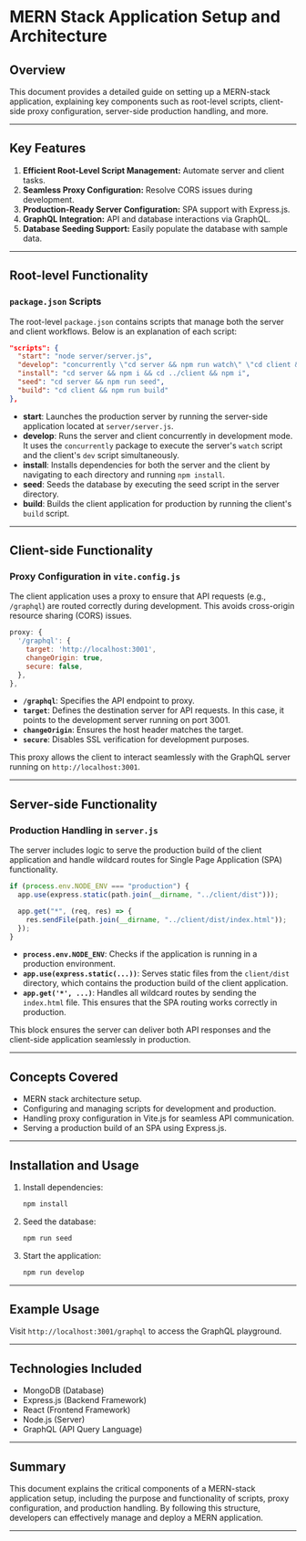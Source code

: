 # MERN Stack Application Setup and Architecture

## Overview

This document provides a detailed guide on setting up a MERN-stack application, explaining key components such as root-level scripts, client-side proxy configuration, server-side production handling, and more.

---

## Key Features

1. **Efficient Root-Level Script Management:** Automate server and client tasks.
2. **Seamless Proxy Configuration:** Resolve CORS issues during development.
3. **Production-Ready Server Configuration:** SPA support with Express.js.
4. **GraphQL Integration:** API and database interactions via GraphQL.
5. **Database Seeding Support:** Easily populate the database with sample data.

---

## Root-level Functionality

### `package.json` Scripts

The root-level `package.json` contains scripts that manage both the server and client workflows. Below is an explanation of each script:

```json
"scripts": {
  "start": "node server/server.js",
  "develop": "concurrently \"cd server && npm run watch\" \"cd client && npm run dev\"",
  "install": "cd server && npm i && cd ../client && npm i",
  "seed": "cd server && npm run seed",
  "build": "cd client && npm run build"
},
```

- **start**: Launches the production server by running the server-side application located at `server/server.js`.
- **develop**: Runs the server and client concurrently in development mode. It uses the `concurrently` package to execute the server's `watch` script and the client's `dev` script simultaneously.
- **install**: Installs dependencies for both the server and the client by navigating to each directory and running `npm install`.
- **seed**: Seeds the database by executing the seed script in the server directory.
- **build**: Builds the client application for production by running the client's `build` script.

---

## Client-side Functionality

### Proxy Configuration in `vite.config.js`

The client application uses a proxy to ensure that API requests (e.g., `/graphql`) are routed correctly during development. This avoids cross-origin resource sharing (CORS) issues.

```js
proxy: {
  '/graphql': {
    target: 'http://localhost:3001',
    changeOrigin: true,
    secure: false,
  },
},
```

- **`/graphql`**: Specifies the API endpoint to proxy.
- **`target`**: Defines the destination server for API requests. In this case, it points to the development server running on port 3001.
- **`changeOrigin`**: Ensures the host header matches the target.
- **`secure`**: Disables SSL verification for development purposes.

This proxy allows the client to interact seamlessly with the GraphQL server running on `http://localhost:3001`.

---

## Server-side Functionality

### Production Handling in `server.js`

The server includes logic to serve the production build of the client application and handle wildcard routes for Single Page Application (SPA) functionality.

```js
if (process.env.NODE_ENV === "production") {
  app.use(express.static(path.join(__dirname, "../client/dist")));

  app.get("*", (req, res) => {
    res.sendFile(path.join(__dirname, "../client/dist/index.html"));
  });
}
```

- **`process.env.NODE_ENV`**: Checks if the application is running in a production environment.
- **`app.use(express.static(...))`**: Serves static files from the `client/dist` directory, which contains the production build of the client application.
- **`app.get('*', ...)`**: Handles all wildcard routes by sending the `index.html` file. This ensures that the SPA routing works correctly in production.

This block ensures the server can deliver both API responses and the client-side application seamlessly in production.

---

## Concepts Covered

- MERN stack architecture setup.
- Configuring and managing scripts for development and production.
- Handling proxy configuration in Vite.js for seamless API communication.
- Serving a production build of an SPA using Express.js.

---

## Installation and Usage

1. Install dependencies:

   ```sh
   npm install
   ```

2. Seed the database:

   ```sh
   npm run seed
   ```

3. Start the application:
   ```sh
   npm run develop
   ```

---

## Example Usage

Visit `http://localhost:3001/graphql` to access the GraphQL playground.

---

## Technologies Included

- MongoDB (Database)
- Express.js (Backend Framework)
- React (Frontend Framework)
- Node.js (Server)
- GraphQL (API Query Language)

---

## Summary

This document explains the critical components of a MERN-stack application setup, including the purpose and functionality of scripts, proxy configuration, and production handling. By following this structure, developers can effectively manage and deploy a MERN application.

---
